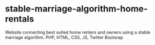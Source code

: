 # stable-marriage-algorithm-home-rentals
Website connecting best suited home renters and owners using a stable marriage algorithm.  PHP, HTML, CSS, JS, Twitter Bootsrap
